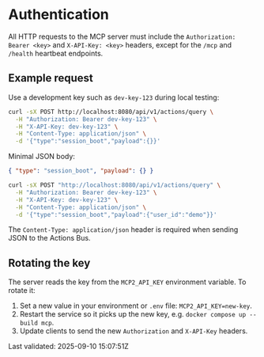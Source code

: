 # Authentication

All HTTP requests to the MCP server must include the `Authorization: Bearer <key>` and `X-API-Key: <key>` headers, except for the `/mcp` and `/health` heartbeat endpoints.

## Example request

Use a development key such as `dev-key-123` during local testing:

```bash
curl -sX POST http://localhost:8080/api/v1/actions/query \
  -H "Authorization: Bearer dev-key-123" \
  -H "X-API-Key: dev-key-123" \
  -H "Content-Type: application/json" \
  -d '{"type":"session_boot","payload":{}}'
```

Minimal JSON body:

```json
{ "type": "session_boot", "payload": {} }
```

```bash
curl -sX POST "http://localhost:8080/api/v1/actions/query" \
  -H "Authorization: Bearer dev-key-123" \
  -H "X-API-Key: dev-key-123" \
  -H "Content-Type: application/json" \
  -d '{"type":"session_boot","payload":{"user_id":"demo"}}'
```

The `Content-Type: application/json` header is required when sending JSON to the Actions Bus.

## Rotating the key

The server reads the key from the `MCP2_API_KEY` environment variable. To rotate it:

1. Set a new value in your environment or `.env` file: `MCP2_API_KEY=new-key`.
2. Restart the service so it picks up the new key, e.g. `docker compose up --build mcp`.
3. Update clients to send the new `Authorization` and `X-API-Key` headers.


Last validated: 2025-09-10 15:07:51Z
